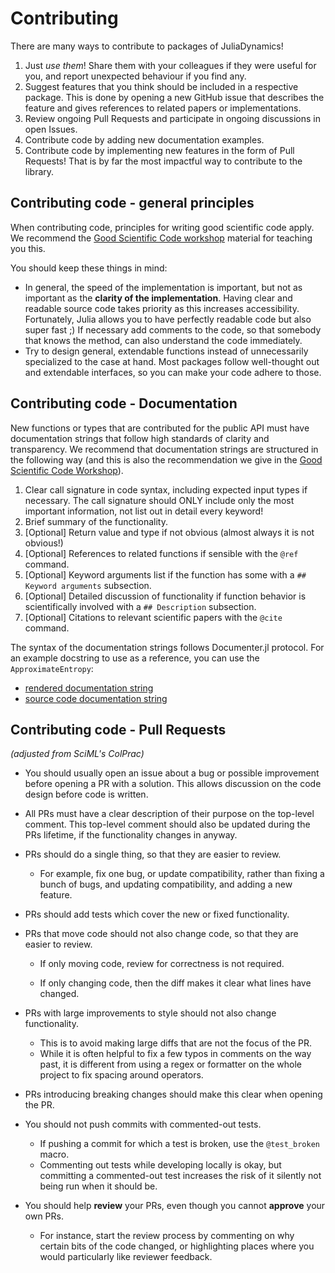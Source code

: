 # Contributing

There are many ways to contribute to packages of JuliaDynamics!

1. Just *use them*! Share them with your colleagues if they were useful for you, and report
   unexpected behaviour if you find any.
2. Suggest features that you think should be included in a respective package. This is done by opening a new GitHub issue that describes the feature and gives references to related papers or implementations.
3. Review ongoing Pull Requests and participate in ongoing discussions in open Issues.
4. Contribute code by adding new documentation examples.
5. Contribute code by implementing new features in the form of Pull Requests! That is by far the most impactful way to contribute to the library.

## Contributing code - general principles

When contributing code, principles for writing good scientific code apply. We recommend the [Good Scientific Code workshop](https://github.com/JuliaDynamics/GoodScientificCodeWorkshop) material for teaching you this.

You should keep these things in mind:

* In general, the
  speed of the implementation is important, but not as important as the
  **clarity of the implementation**. Having clear and readable source code takes priority as this increases accessibility. Fortunately,
  Julia allows you to have perfectly readable code but also super fast ;)
  If necessary add comments to the code, so that somebody that knows the method, can also understand the code immediately.
* Try to design general, extendable functions instead of unnecessarily specialized to the case at hand. Most packages follow well-thought out and extendable interfaces, so you can make your code adhere to those.

## Contributing code - Documentation

New functions or types that are contributed for the public API must have documentation strings that follow high standards of clarity and transparency. We recommend that documentation strings are structured in the following way (and this is also the recommendation we give in the [Good Scientific Code Workshop](https://youtu.be/x3swaMSCcYk?t=11087)).

1. Clear call signature in code syntax, including expected input types if necessary. The call signature should ONLY include only the most important information, not list out in detail every keyword!
1. Brief summary of the functionality.
1. [Optional] Return value and type if not obvious (almost always it is not obvious!)
1. [Optional] References to related functions if sensible with the `@ref` command.
1. [Optional] Keyword arguments list if the function has some with a `## Keyword arguments` subsection.
1. [Optional] Detailed discussion of functionality if function behavior is scientifically involved with a `## Description` subsection.
1. [Optional] Citations to relevant scientific papers with the `@cite` command.

The syntax of the documentation strings follows Documenter.jl protocol.
For an example docstring to use as a reference, you can use the `ApproximateEntropy`:

- [rendered documentation string](https://juliadynamics.github.io/DynamicalSystemsDocs.jl/complexitymeasures/stable/complexity/#ComplexityMeasures.ApproximateEntropy)
- [source code documentation string](https://github.com/JuliaDynamics/ComplexityMeasures.jl/blob/550c444651053ee3fe1a09fbe511ece195783baf/src/complexity_measures/approximate_entropy.jl#L8-L67)


## Contributing code - Pull Requests

_(adjusted from SciML's ColPrac)_

*   You should usually open an issue about a bug or possible improvement before opening a PR with a solution. This allows discussion on the code design before code is written.
*   All PRs must have a clear description of their purpose on the top-level comment. This top-level comment should also be updated during the PRs lifetime, if the functionality changes in anyway.
*   PRs should do a single thing, so that they are easier to review.
    *   For example, fix one bug, or update compatibility, rather than fixing a bunch of bugs, and updating compatibility, and adding a new feature.
*   PRs should add tests which cover the new or fixed functionality.
*   PRs that move code should not also change code, so that they are easier to review.

    *   If only moving code, review for correctness is not required.

    *   If only changing code, then the diff makes it clear what lines have changed.
*   PRs with large improvements to style should not also change functionality.

    *   This is to avoid making large diffs that are not the focus of the PR.
    *   While it is often helpful to fix a few typos in comments on the way past, it is different from using a regex or formatter on the whole project to fix spacing around operators.

*   PRs introducing breaking changes should make this clear when opening the PR.
*   You should not push commits with commented-out tests.
    *   If pushing a commit for which a test is broken, use the `@test_broken` macro.
    *   Commenting out tests while developing locally is okay, but committing a commented-out test increases the risk of it silently not being run when it should be.
*   You should help __review__ your PRs, even though you cannot __approve__ your own PRs.

    *   For instance, start the review process by commenting on why certain bits of the code changed, or highlighting places where you would particularly like reviewer feedback.
